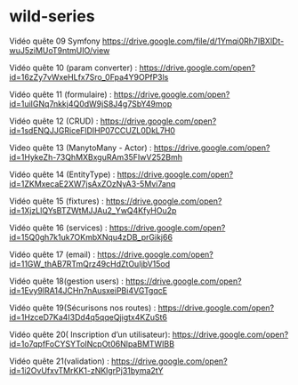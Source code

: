 # wild-series



Vidéo quête 09 Symfony
https://drive.google.com/file/d/1Ymqi0Rh7IBXlDt-wuJ5ziMUoT9ntmUIO/view



Vidéo quête 10 (param converter) : https://drive.google.com/open?id=16zZy7vWxeHLfx7Sro_0Fpa4Y9OPfP3ls

Vidéo quête 11 (formulaire) : https://drive.google.com/open?id=1uiIGNq7nkkj4Q0dW9jS8J4g7SbY49mop

Vidéo quête 12 (CRUD) : https://drive.google.com/open?id=1sdENQJJGRiceFlDIHP07CCUZL0DkL7H0

Video quête 13 (ManytoMany - Actor) : https://drive.google.com/open?id=1HykeZh-73QhMXBxguRAm35FIwV252Bmh

Vidéo quête 14 (EntityType) : https://drive.google.com/open?id=1ZKMxecaE2XW7jsAxZOzNyA3-5Mvi7anq

Vidéo quête 15 (fixtures) : https://drive.google.com/open?id=1XjzLlQYsBTZWtMJJAu2_YwQ4KfyHOu2p

Vidéo quête 16 (services) : https://drive.google.com/open?id=15Q0gh7k1uk7OKmbXNqu4zDB_prGikj66

Vidéo quête 17 (email) : https://drive.google.com/open?id=11GW_thAB7RTmQrz49cHdZtOuIjbV15od

Vidéo quête 18(gestion users) : https://drive.google.com/open?id=1Evy9lRA14JCHn7nAusxeiPBi4VGTgqcE

Vidéo quête 19(Sécurisons nos routes) : https://drive.google.com/open?id=1HzceD7Ka4I3Dd4q5qqeQjigtx4KZuSt6

Vidéo quête 20( Inscription d’un utilisateur): https://drive.google.com/open?id=1o7qpfFoCYSYToINcpOt06NlpaBMTWIBB

Vidéo quête 21(validation) : https://drive.google.com/open?id=1i2OvUfxvTMrKK1-zNKlgrPj31byma2tY
